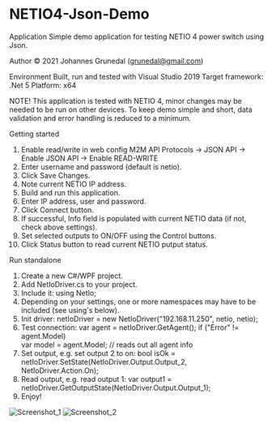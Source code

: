 # NETIO4-Json-Demo

Application
Simple demo application for testing NETIO 4 power switch using Json.

Author
© 2021 Johannes Grunedal (grunedal@gmail.com)

Environment
Built, run and tested with Visual Studio 2019
Target framework: .Net 5
Platform: x64

NOTE!
This application is tested with NETIO 4, minor changes may be needed to be run on other devices.
To keep demo simple and short, data validation and error handling is reduced to a minimum.

Getting started
 1. Enable read/write in web config M2M API Protocols -> JSON API -> Enable JSON API -> Enable READ-WRITE
 2. Enter username and password (default is netio).
 3. Click Save Changes.
 4. Note current NETIO IP address.
 5. Build and run this application.
 6. Enter IP address, user and password.
 7. Click Connect button.
 8. If successful, Info field is populated with current NETIO data (if not, check above settings).
 9. Set selected outputs to ON/OFF using the Control buttons.
10. Click Status button to read current NETIO putput status.

Run standalone
1. Create a new C#/WPF project.
2. Add NetIoDriver.cs to your project.
3. Include it: using NetIo;
4. Depending on your settings, one or more namespaces may have to be included (see using's below).
5. Init driver: netIoDriver = new NetIoDriver("192.168.11.250", netio, netio);
6. Test connection:
   var agent = netIoDriver.GetAgent();
   if ("Error" != agent.Model)   
     var model = agent.Model; // reads out all agent info
7. Set output, e.g. set output 2 to on:
   bool isOk = netIoDriver.SetState(NetIoDriver.Output.Output_2, NetIoDriver.Action.On);
8. Read output, e.g. read output 1:
   var output1 = netIoDriver.GetOutputState(NetIoDriver.Output.Output_1);
9. Enjoy!


![Screenshot_1](https://user-images.githubusercontent.com/25680930/114847324-e0d01a80-9ddd-11eb-9153-52e04ee76d74.jpg)
![Screenshot_2](https://user-images.githubusercontent.com/25680930/114847951-87b4b680-9dde-11eb-859c-f805ab384d50.jpg)

